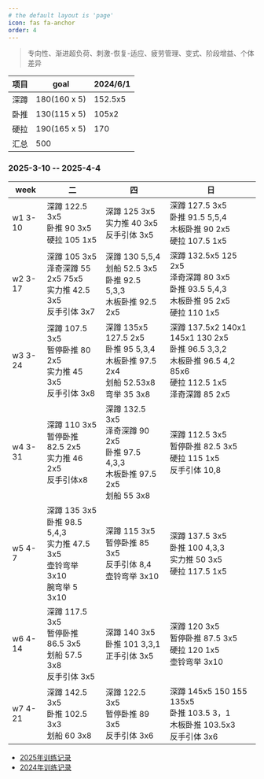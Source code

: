 ```yaml
---
# the default layout is 'page'
icon: fas fa-anchor
order: 4
---
```


> 专向性、渐进超负荷、刺激-恢复-适应、疲劳管理、变式、阶段增益、个体差异


|项目   |goal            |2024/6/1|   
|--     |--              |--      |
|深蹲   |180(160 x 5)    |152.5x5 |
|卧推   |130(115 x 5)    |105x2   |
|硬拉   |190(165 x 5)    |170     |
|汇总   |500             |        |




### 2025-3-10 -- 2025-4-4

| week |  二 |  四 |  日 | 
| --| -- | -- | -- | 
|w1 3-10|深蹲 122.5 3x5<br />卧推 90 3x5<br />硬拉 105 1x5 | 深蹲 125 3x5<br />实力推 40 3x5<br />反手引体  3x5 | 深蹲 127.5 3x5<br />卧推 91.5 5,5,4<br />木板卧推 90 2x5<br />硬拉 107.5 1x5 | 
|w2 3-17|深蹲 105 3x5<br />泽奇深蹲 55 2x5 75x5<br />实力推 42.5 3x5<br />反手引体  3x7 | 深蹲 130 5,5,4  <br />划船 52.5  3x5<br />卧推 92.5 5,3,3 <br />木板卧推 92.5 2x5 | 深蹲 132.5x5 125 2x5<br />泽奇深蹲 80 3x5<br />卧推 93.5 5,4,3<br />木板卧推 95 2x5<br />硬拉 110 1x5| 
|w3 3-24|深蹲 107.5 3x5 <br />暂停卧推 80 2x5<br />实力推 45 3x5<br />反手引体  3x8 |深蹲 135x5 127.5 2x5<br />卧推 95 5,3,4 <br />木板卧推 97.5 2x4 <br />划船 52.53x8 <br /> 弯举 35 3x8 |深蹲 137.5x2 140x1 145x1 130 2x5<br />卧推 96.5 3,3,2<br />木板卧推 96.5 4,2 85x6<br />硬拉 112.5 1x5<br />泽奇深蹲 85 2x5|
|w4 3-31|深蹲 110 3x5 <br />暂停卧推 82.5 2x5<br />实力推 46 2x5<br />反手引体x8 |深蹲 132.5 3x5<br />泽奇深蹲 90 2x5 <br />卧推 97.5 4,3,3 <br />木板卧推 97.5 2x5 <br />划船 55 3x8 |深蹲 112.5 3x5 <br />暂停卧推 82.5 3x5<br />硬拉 115 1x5<br />反手引体 10,8|  
|w5 4-7|深蹲 135 3x5<br />卧推 98.5 5,4,3 <br />实力推 47.5 3x5<br />壶铃弯举  3x10<br />腕弯举 5 3x10|深蹲 115 3x5 <br />暂停卧推 85 3x5<br />反手引体 8,4<br />壶铃弯举 3x10|深蹲 137.5 3x5<br />卧推 100 4,3,3 <br />实力推 50 3x5<br />硬拉 117.5 1x5|
|w6 4-14|深蹲 117.5 3x5 <br />暂停卧推 86.5 3x5<br />划船 57.5 3x8<br />反手引体 3x5|深蹲 140 3x5<br />卧推 101 3,3,1 <br />正手引体 3x5 |深蹲 120 3x5 <br />暂停卧推 87.5 3x5<br />硬拉 120 1x5<br />壶铃弯举 3x10|
|w7 4-21|深蹲 142.5 3x5<br />卧推 102.5 3x3 <br />划船 60 3x8|深蹲 122.5 3x5 <br />暂停卧推 89 3x5<br />反手引体  3x6|深蹲 145x5 150 155 135x5<br />卧推 103.5 3，1<br />木板卧推 103.5x3<br />反手引体  3x6|
 
 
- [2025年训练记录](/posts/train-record-2025)
- [2024年训练记录](/posts/train-record-2024)